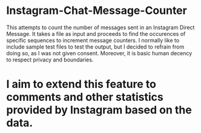 # Instagram-Chat-Message-Counter
This attempts to count the number of messages sent in an Instagram Direct Message. It takes a file as input and proceeds to find the occurences of specific sequences to increment message counters. 
I normally like to include sample test files to test the output, but I decided to refrain from doing so, as I was not given consent. Moreover, it is basic human decency to respect privacy and boundaries.
# I aim to extend this feature to comments and other statistics provided by Instagram based on the data.
